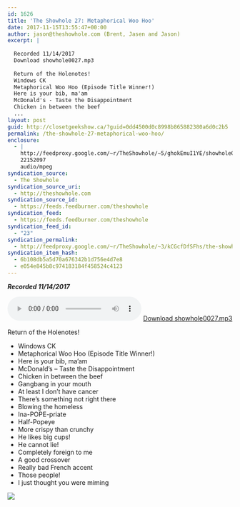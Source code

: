 ```yaml
---
id: 1626
title: 'The Showhole 27: Metaphorical Woo Hoo'
date: 2017-11-15T13:55:47+00:00
author: jason@theshowhole.com (Brent, Jasen and Jason)
excerpt: |
  
  Recorded 11/14/2017
  Download showhole0027.mp3
  
  Return of the Holenotes!
  Windows CK
  Metaphorical Woo Hoo (Episode Title Winner!)
  Here is your bib, ma'am
  McDonald's - Taste the Disappointment
  Chicken in between the beef
  ...
layout: post
guid: http://closetgeekshow.ca/?guid=0dd4500d0c8998b865882380a6d0c2b5
permalink: /the-showhole-27-metaphorical-woo-hoo/
enclosure:
  - |
    http://feedproxy.google.com/~r/TheShowhole/~5/ghokEmuI1YE/showhole0027.mp3
    22152097
    audio/mpeg
syndication_source:
  - The Showhole
syndication_source_uri:
  - http://theshowhole.com
syndication_source_id:
  - https://feeds.feedburner.com/theshowhole
syndication_feed:
  - https://feeds.feedburner.com/theshowhole
syndication_feed_id:
  - "23"
syndication_permalink:
  - http://feedproxy.google.com/~r/TheShowhole/~3/kCGcfDfSFhs/the-showhole-27-metaphorical-woo-hoo
syndication_item_hash:
  - 6b108db5a5d70a676342b1d756e4d7e8
  - e054e845b8c974183184f458524c4123
---
```

<div class="posthaven-post-body">
  <p>
    <b><i>Recorded 11/14/2017</i></b>
  </p>
  
  <p>
    <div class="posthaven-file posthaven-file-audio posthaven-file-state-processed" id="posthaven_audio_1964863" >
      <audio controls src="https://phaven-prod.s3.amazonaws.com/files/audio_part/asset/1964863/tqW4hQ3GAmdwdrNq9gPJNfuPb5k/showhole0027.mp3" type="audio/mpeg"></audio> <a class="posthaven-file-download" download href="https://phaven-prod.s3.amazonaws.com/files/audio_part/asset/1964863/tqW4hQ3GAmdwdrNq9gPJNfuPb5k/showhole0027.mp3">Download showhole0027.mp3</a>
    </div>
  </p>
  
  <p>
    Return of the Holenotes!
  </p>
  
  <ul>
    <li>
      Windows CK
    </li>
    <li>
      Metaphorical Woo Hoo (Episode Title Winner!)
    </li>
    <li>
      Here is your bib, ma&#8217;am
    </li>
    <li>
      McDonald&#8217;s &#8211; Taste the Disappointment
    </li>
    <li>
      Chicken in between the beef
    </li>
    <li>
      Gangbang in your mouth
    </li>
    <li>
      At least I don&#8217;t have cancer
    </li>
    <li>
      There&#8217;s something not right there
    </li>
    <li>
      Blowing the homeless
    </li>
    <li>
      Ina-POPE-priate
    </li>
    <li>
      Half-Popeye
    </li>
    <li>
      More crispy than crunchy
    </li>
    <li>
      He likes big cups!
    </li>
    <li>
      He cannot lie!
    </li>
    <li>
      Completely foreign to me
    </li>
    <li>
      A good crossover
    </li>
    <li>
      Really bad French accent
    </li>
    <li>
      Those people!
    </li>
    <li>
      I just thought you were miming
    </li>
  </ul>
  
  <div class="posthaven-gallery" id="posthaven_gallery[1213933]">
    <p class="posthaven-file posthaven-file-image posthaven-file-state-processed">
      <img class="posthaven-gallery-image" src="https://phaven-prod.s3.amazonaws.com/files/image_part/asset/1964864/W276SGGBoozAr5zj5rU0wOoiTks/medium_TheShowhole4podcasters_PH.jpg" data-posthaven-state='processed'
data-medium-src='https://phaven-prod.s3.amazonaws.com/files/image_part/asset/1964864/W276SGGBoozAr5zj5rU0wOoiTks/medium_TheShowhole4podcasters_PH.jpg'
data-medium-width='700'
data-medium-height='437'
data-large-src='https://phaven-prod.s3.amazonaws.com/files/image_part/asset/1964864/W276SGGBoozAr5zj5rU0wOoiTks/large_TheShowhole4podcasters_PH.jpg'
data-large-width='700'
data-large-height='437'
data-thumb-src='https://phaven-prod.s3.amazonaws.com/files/image_part/asset/1964864/W276SGGBoozAr5zj5rU0wOoiTks/thumb_TheShowhole4podcasters_PH.jpg'
data-thumb-width='200'
data-thumb-height='200'
data-xlarge-src='https://phaven-prod.s3.amazonaws.com/files/image_part/asset/1964864/W276SGGBoozAr5zj5rU0wOoiTks/xlarge_TheShowhole4podcasters_PH.jpg'
data-xlarge-width='700'
data-xlarge-height='437'
data-orig-src='https://phaven-prod.s3.amazonaws.com/files/image_part/asset/1964864/W276SGGBoozAr5zj5rU0wOoiTks/TheShowhole4podcasters_PH.jpg'
data-orig-width='700'
data-orig-height='437'
data-posthaven-id='1964864' />
    </p></p>
  </div></p>
</div>